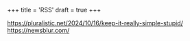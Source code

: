 +++
title = 'RSS'
draft = true
+++

https://pluralistic.net/2024/10/16/keep-it-really-simple-stupid/
https://newsblur.com/
